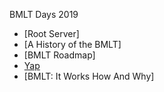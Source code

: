 BMLT Days 2019

* [Root Server]
* [A History of the BMLT]
* [BMLT Roadmap]
* [Yap](yap-bmlt-days-2019.pdf)
* [BMLT: It Works How And Why]

